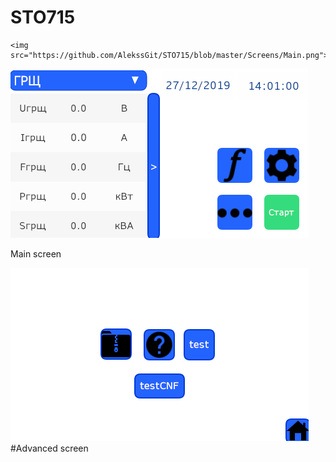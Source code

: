 # STO715
 
 <p align="center">
 
	<img src="https://github.com/AlekssGit/STO715/blob/master/Screens/Main.png">

![alt text](https://github.com/AlekssGit/STO715/blob/master/Screens/Main.png "Main screen")

Main screen

</p>

![alt text](https://github.com/AlekssGit/STO715/blob/master/Screens/Advanced.png)
#Advanced screen
